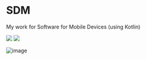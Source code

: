 # SDM
My work for Software for Mobile Devices (using Kotlin)

![](https://img.shields.io/badge/Android_Studio-3DDC84?style=for-the-badge&logo=android-studio&logoColor=white)
![](https://img.shields.io/badge/Kotlin-0095D5?&style=for-the-badge&logo=kotlin&logoColor=white)

![image](https://github.com/user-attachments/assets/e4409e3c-bf0a-4c1a-92e4-91d9d09531cc)
